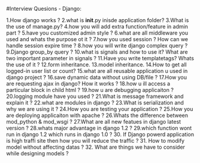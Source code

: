 #Interview Quesions - Django:

1.How django works ?
2.what is __init__.py inisde application folder?
3.What is the use of manage.py?
4.how you will add extra function/feature in admin part ?
5.have you customized admin style ?
6.what are all middleware you used and whats the purpose ot it ?
7.how you used session ? How can we handle session expire time ?
8.how you will write django complex query ?
9.Django group_by query ? 
10.what is signals and how to use it? What are two important parameter in signals ?
11.Have you write templatetags? Whats the use of it ?
12.form inheritance. 
13.model inheritance.
14.How to get all logged-in user list or count?
15.what are all reusable application u used in django project ?
16.save dynamic data without using DB/file ?
17.How you are requesting ajax in django? How it works ?
18.how u ill access a particular block in child html ?
19.how u are debugging applicaiton ?
20.logging module have you used ?
21.What is message framework and explain it ?
22.what are modules in django ?
23.What is serialization and why we are using it ?
24.How you are testing your application ?
25.How you are deploying applicaiton with apache ?
26.Whats the difference between mod_python & mod_wsgi ?
27.What are all new featues in django latest version ?
28.whats major advantage in django 1.2 ?
29.which function wont run in django 1.2 which runs in django 1.0 ?
30. If Django powerd application is high traffi site then how you will reduce the traffic ?
31. How to modify model without affecting datas ?
32. What are things we have to consider while designing models ?
